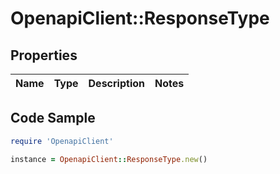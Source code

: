 # OpenapiClient::ResponseType

## Properties

Name | Type | Description | Notes
------------ | ------------- | ------------- | -------------

## Code Sample

```ruby
require 'OpenapiClient'

instance = OpenapiClient::ResponseType.new()
```



